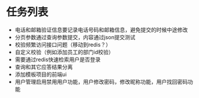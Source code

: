 # 任务列表

- 电话和邮箱验证信息要记录电话号码和邮箱信息，避免提交的时候中途修改
- 分页参数通过查询参数提交，内容通过json提交测试
- 校验频繁访问接口问题（移动到redis？）
- 自定义校验（例如添加员工的部门id校验）
- 需要通过redis快速检索用户是否登录
- 查询和其它应答结果分离
- 添加模板项目的前端ui
- 用户管理启用禁用用户功能，用户修改密码，修改昵称功能，用户找回密码功能
